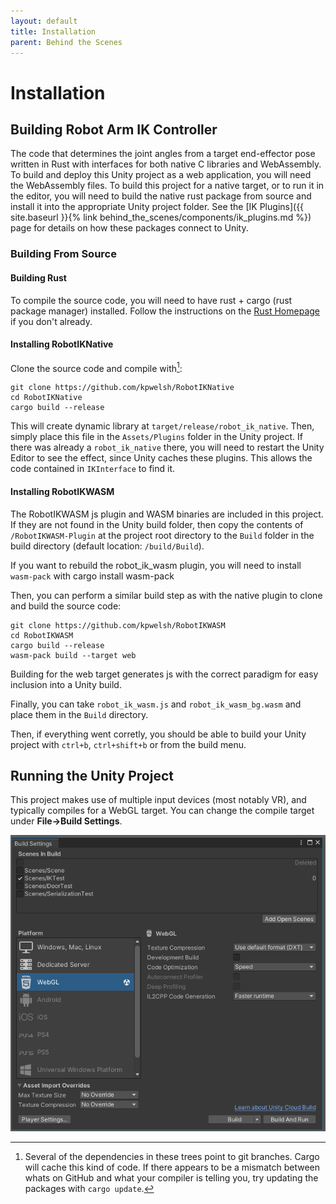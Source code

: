 ```yaml
---
layout: default
title: Installation
parent: Behind the Scenes
---
```


# Installation

## Building Robot Arm IK Controller

The code that determines the joint angles from a target end-effector pose written in Rust with interfaces for both native C libraries and WebAssembly. To build and deploy this Unity project as a web application, you will need the WebAssembly files. To build this project for a native target, or to run it in the editor, you will need to build the native rust package from source and install it into the appropriate Unity project folder. See the [IK Plugins]({{ site.baseurl }}{% link behind_the_scenes/components/ik_plugins.md %}) page for details on how these packages connect to Unity.

### Building From Source

#### Building Rust

To compile the source code, you will need to have rust + cargo (rust package manager) installed. Follow the instructions on the [Rust Homepage](https://www.rust-lang.org/tools/install) if you don't already.

#### Installing RobotIKNative

Clone the source code and compile with[^1]:

    git clone https://github.com/kpwelsh/RobotIKNative
    cd RobotIKNative
    cargo build --release

This will create dynamic library at ```target/release/robot_ik_native```. Then, simply place this file in the ```Assets/Plugins``` folder in the Unity project. If there was already a ```robot_ik_native``` there, you will need to restart the Unity Editor to see the effect, since Unity caches these plugins. This allows the code contained in ```IKInterface``` to find it. 


#### Installing RobotIKWASM

The RobotIKWASM js plugin and WASM binaries are included in this project. If they are not found in the Unity build folder, then copy the contents of ```/RobotIKWASM-Plugin``` at the project root directory to the ```Build``` folder in the build directory (default location: ```/build/Build```).

If you want to rebuild the robot_ik_wasm plugin, you will need to install ```wasm-pack``` with 
    cargo install wasm-pack


Then, you can perform a similar build step as with the native plugin to clone and build the source code:

    git clone https://github.com/kpwelsh/RobotIKWASM
    cd RobotIKWASM
    cargo build --release
    wasm-pack build --target web

Building for the web target generates js with the correct paradigm for easy inclusion into a Unity build.

Finally, you can take ```robot_ik_wasm.js``` and ```robot_ik_wasm_bg.wasm``` and place them in the ```Build``` directory.

Then, if everything went corretly, you should be able to build your Unity project with ```ctrl+b```, ```ctrl+shift+b``` or from the build menu. 


## Running the Unity Project

This project makes use of multiple input devices (most notably VR), and typically compiles for a WebGL target. You can change the compile target under **File->Build Settings**.

![Build Settings](/assets/imgs/2022-04-21-15-09-07.png)



[^1]: Several of the dependencies in these trees point to git branches. Cargo will cache this kind of code. If there appears to be a mismatch between whats on GitHub and what your compiler is telling you, try updating the packages with ```cargo update```.